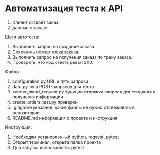 ﻿# Автоматизация теста к API

1. Клиент создает заказ.
2. данные о заказе.

Шаги автотеста:
1. Выполнить запрос на создание заказа.
2. Сохранить номер трека заказа.
3. Выполнить запрос на получения заказа по треку заказа.
4. Проверить, что код ответа равен 200.

Файлы:

1.  configuration.py URL и путь запроса 
2. data.py тела POST-запросов для теста
3. sender_stand_request.py функции отправки запроса для создания и получения информации
4. create_orders_test.py проверки
5. .gitignore указание, какие файлы не нужно отслеживать в репозитории 
6.  README.md информация о проекте и инструкция 

Инструкция: 
1. Необходим установленный python, request, pytest 
2. Открыт терминал, открыта папка проекта 
3. Для запуска использовать: pytest
 